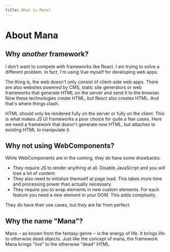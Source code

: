 ```yaml
---
title: What is Mana?
---
```


# About Mana

## Why *another* framework?

I don't want to compete with frameworks like React. I am trying to solve a different problem. In fact, I'm using Vue myself for developing web apps.

The thing is, the web doesn't only consist of client-side web apps. There are also websites powered by CMS, static site generators or web frameworks that generate HTML on the server and send it to the browser. Now these technologies create HTML, but React also creates HTML. And that's where things clash.

HTML should only be rendered fully on the server or fully on the client. This is what makes JS UI frameworks a poor choice for quite a few cases. Here we need a framework that doesn't generate new HTML, but attaches to existing HTML to manipulate it.

## Why not using WebComponents?

While WebComponents are in the coming, they do have some drawbacks:

- They require JS to render anything at all. Disable JavaScript and you will lose a lot of content.
- They also need to initialize themself at page load. This takes more time and processing power than actually necessary.
- They require you to wrap elements in new custom elements. For each feature you need a new element in your DOM. This adds complexity.

They do have their use cases, but they are far from perfect.

## Why the name "Mana"?

Mana ‒ as known from the fantasy genre ‒ is the energy of life. It brings life to otherwise dead objects. Just like the concept of mana, the framework Mana brings "live" to the otherwise "dead" HTML.